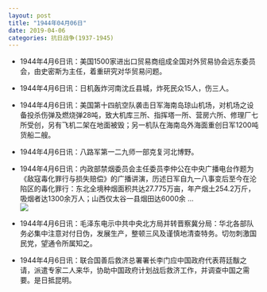 ```yaml
---
layout: post
title: "1944年04月06日"
date: 2019-04-06
categories: 抗日战争(1937-1945)
---
```


<meta name="referrer" content="no-referrer" />

- 1944年4月6日讯：美国1500家进出口贸易商组成全国对外贸易协会远东委员会，由史密斯为主任，着重研究对华贸易问题。 

- 1944年4月6日讯：日机轰炸河南沈丘县城，炸死民众15人，伤三人。 

- 1944年4月6日讯：美国第十四航空队袭击日军海南岛琼山机场，对机场之设备投杀伤弹及燃烧弹28吨，致大机库三所、指挥塔一所、营房六所、修理厂七所受创，另有飞机二架在地面被毁；另一机队在海南岛外海面重创日军1200吨货船二艘。 

- 1944年4月6日讯：八路军第一二九师一部克复河北博野。 

- 1944年4月6日讯：内政部禁烟委员会主任委员李仲公在中央广播电台作题为《敌寇毒化罪行与损失赔偿》的广播讲演，历述日军自九一八事变后至今在沦陷区的毒化罪行：东北全境种烟面积共达27.775万亩，年产烟土254.2万斤，吸烟者达1300余万人；山西仅太谷一县烟田达6000余 ... <br/><img src="https://wx1.sinaimg.cn/large/aca367d8ly1g1sqdnqxajj20c80ay74e.jpg" />

- 1944年4月6日讯：毛泽东电示中共中央北方局并转晋察冀分局：华北各部队务必集中注意对付日伪，发展生产，整顿三风及谨慎地清查特务。切勿刺激国民党，望通令所属知之。 

- 1944年4月6日讯：联合国善后救济总署署长李门应中国政府代表蒋廷黻之请，派遣专家二人来华，协助中国政府计划战后救济工作，并调查中国之需要。是日抵昆明。 

